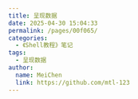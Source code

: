 ```yaml
---
title: 呈现数据
date: 2025-04-30 15:04:33
permalink: /pages/00f065/
categories:
  - 《Shell教程》笔记
tags:
  - 呈现数据
author:
  name: MeiChen
  link: https://github.com/mtl-123
---
```

